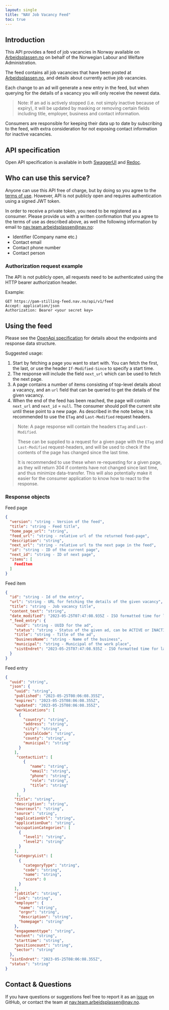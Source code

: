 ```yaml
---
layout: single
title: "NAV Job Vacancy Feed"
toc: true
---
```


## Introduction

This API provides a feed of job vacancies in Norway available on [Arbeidsplassen.no](https://arbeidsplassen.nav.no) on
behalf of the Norwegian Labour and Welfare Administration.

The feed contains all job vacancies that have been posted at [Arbeidsplassen.no](https://arbeidsplassen.nav.no), and
details about currently active job vacancies.

Each change to an ad will generate a new entry in the feed, but when querying for the details of a vacancy you will only
receive the newest data.

> Note: If an ad is actively stopped (i.e. not simply inactive because of expiry), it will be updated by masking or
> removing certain fields including title, employer, business and contact information.

Consumers are responsible for keeping their data up to date by subscribing to the feed, with extra consideration for not
exposing contact information for inactive vacancies.

## API specification

Open API specification is available in both [SwaggerUI](https://pam-stilling-feed.ekstern.dev.nav.no/swagger)
and [Redoc](https://pam-stilling-feed.ekstern.dev.nav.no/redoc).

## Who can use this service?

Anyone can use this API free of charge, but by doing so you agree to
the [terms of use](https://arbeidsplassen.nav.no/vilkar-api). However, API is not publicly open and requires
authentication using a signed JWT token.

In order to receive a private token, you need to be registered as a consumer.
Please provide us with a written confirmation that you agree to the terms of use as described above, as well
the following information by email
to [nav.team.arbeidsplassen@nav.no](mailto:nav.team.arbeidsplassen@nav.no):

* Identifier (Company name etc.)
* Contact email
* Contact phone number
* Contact person

### Authorization request example

The API is not publicly open, all requests need to be authenticated using the HTTP bearer authorization header.

Example:

```
GET https://pam-stilling-feed.nav.no/api/v1/feed
Accept: application/json
Authorization: Bearer <your secret key>
```

## Using the feed

Please see the [OpenApi specification](#api-specification) for details about the endpoints and response data structure.

Suggested usage:

1. Start by fetching a page you want to start with. You can fetch the first, the last, or use the
   header `If-Modified-Since` to specify a start time.
2. The response will include the field `next_url` which can be used to fetch the next page.
3. A page contains a number of items consisting of top-level details about a vacancy, and an `url` field that can be
   queried to get the details of the given vacancy.
4. When the end of the feed has been reached, the page will contain `next_url` and `next_id` = `null`. The consumer
   should poll the current site until these point to a new page. As described in the note below, it is recommended to
   use the `ETag` and `Last-Modified` request headers.

> Note: A page response will contain the headers `ETag` and `Last-Modified`.
>
> These can be supplied to a request for a given page with the `ETag` and `Last-Modified` request-headers, and will be
> used to check if the contents of the page has changed since the last time.
>
> It is recommended to use these when re-requesting for a given page, as they will return 304 if contents have not
> changed since last time, and thus minimize data-transfer. This will also potentially make it easier for the consumer
> application to know how to react to the response.

### Response objects

Feed page

```json
{
  "version": "string - Version of the feed",
  "title": "string - Feed title",
  "home_page_url": "string",
  "feed_url": "string - relative url of the returned feed-page",
  "description": "string",
  "next_url": "string - relative url to the next page in the feed",
  "id": "string - ID of the current page",
  "next_id": "string - ID of next page",
  "items": [
    FeedItem
  ]
}
```

Feed item

```json
{
  "id": "string - Id of the entry",
  "url": "string - URL for fetching the details of the given vacancy",
  "title": "string - Job vacancy title",
  "content_text": "string",
  "date_modified": "2023-05-25T07:47:08.935Z - ISO formatted time for last change to the ad",
  "_feed_entry": {
    "uuid": "string - UUID for the ad",
    "status": "string - Status of the given ad, can be ACTIVE or INACTIVE",
    "title": "string - Title of the ad",
    "businessName": "string - Name of the business",
    "municipal": "string - Municipal of the work place",
    "sistEndret": "2023-05-25T07:47:08.935Z - ISO formatted time for last change to the ad"
  }
}
```

Feed entry

```json
{
  "uuid": "string",
  "json": {
    "uuid": "string",
    "published": "2023-05-25T08:06:08.355Z",
    "expires": "2023-05-25T08:06:08.355Z",
    "updated": "2023-05-25T08:06:08.355Z",
    "workLocations": [
      {
        "country": "string",
        "address": "string",
        "city": "string",
        "postalCode": "string",
        "county": "string",
        "municipal": "string"
      }
    ],
     "contactList": [
        {
           "name": "string",
           "email": "string",
           "phone": "string",
           "role": "string",
           "title": "string"
        }
     ],
    "title": "string",
    "description": "string",
    "sourceurl": "string",
    "source": "string",
    "applicationUrl": "string",
    "applicationDue": "string",
    "occupationCategories": [
      {
        "level1": "string",
        "level2": "string"
      }
    ],
    "categoryList": [
      {
        "categoryType": "string",
        "code": "string",
        "name": "string",
        "score": 0
      }
    ],
    "jobtitle": "string",
    "link": "string",
    "employer": {
      "name": "string",
      "orgnr": "string",
      "description": "string",
      "homepage": "string"
    },
    "engagementtype": "string",
    "extent": "string",
    "starttime": "string",
    "positioncount": "string",
    "sector": "string"
  },
  "sistEndret": "2023-05-25T08:06:08.355Z",
  "status": "string"
}
```

## Contact & Questions

If you have questions or suggestions feel free to report it as
an [issue](https://github.com/navikt/pam-stilling-feed/issues) on GitHub, or contact the team
at [nav.team.arbeidsplassen@nav.no](mailto:nav.team.arbeidsplassen@nav.no).
